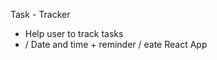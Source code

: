 Task - Tracker 
 
-   Help user to track tasks
-    / Date and time + reminder /  eate React App





